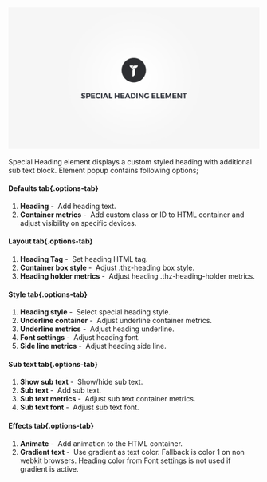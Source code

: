<div class="thz-doc-image max">
<a class="thz-lightbox mfp-iframe" href="https://www.youtube.com/watch?v=2e6Ud7yBwvA" data-mfp-title="Creatus WordPress Theme Special Heading Element" data-modal-size="large">
	<img src="../../docs-media/splash-special-heading-element.jpg" alt="Creatus WordPress Theme Special Heading Element" />
</a>
</div>

Special Heading element displays a custom styled heading with additional sub text block. Element popup contains following options;

#### Defaults tab{.options-tab}
1. __Heading__&nbsp;-&nbsp; Add heading text.
1. __Container metrics__&nbsp;-&nbsp; Add custom class or ID to HTML container and adjust visibility on specific devices.

#### Layout tab{.options-tab}
1. __Heading Tag__&nbsp;-&nbsp; Set heading HTML tag.
1. __Container box style__&nbsp;-&nbsp; Adjust .thz-heading box style.
1. __Heading holder metrics__&nbsp;-&nbsp; Adjust heading .thz-heading-holder metrics.

#### Style tab{.options-tab}
1. __Heading style__&nbsp;-&nbsp; Select special heading style.
1. __Underline container__&nbsp;-&nbsp; Adjust underline container metrics.
1. __Underline metrics__&nbsp;-&nbsp; Adjust heading underline.
1. __Font settings__&nbsp;-&nbsp; Adjust heading font.
1. __Side line metrics__&nbsp;-&nbsp; Adjust heading side line.

#### Sub text tab{.options-tab}
1. __Show sub text__&nbsp;-&nbsp; Show/hide sub text.
1. __Sub text__&nbsp;-&nbsp; Add sub text.
1. __Sub text metrics__&nbsp;-&nbsp; Adjust sub text container metrics.
1. __Sub text font__&nbsp;-&nbsp; Adjust sub text font.

#### Effects tab{.options-tab}
1. __Animate__&nbsp;-&nbsp; Add animation to the HTML container.
1. __Gradient text__&nbsp;-&nbsp; Use gradient as text color. Fallback is color 1 on non webkit browsers. Heading color from Font settings is not used if gradient is active.